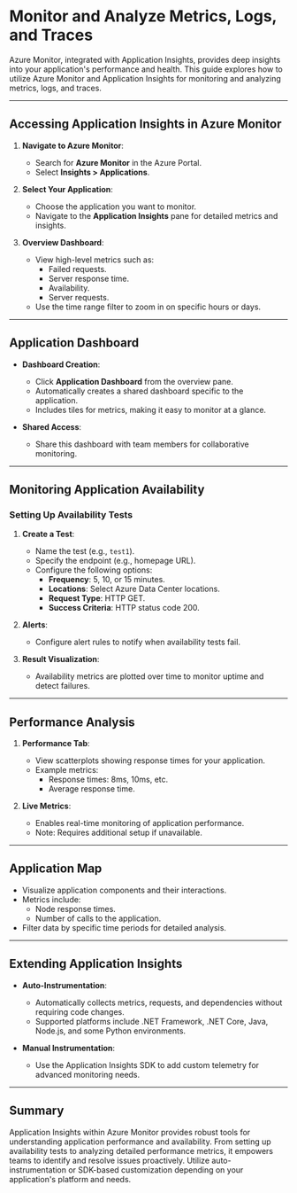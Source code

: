 # Monitor and Analyze Metrics, Logs, and Traces

Azure Monitor, integrated with Application Insights, provides deep insights into your application's performance and health. This guide explores how to utilize Azure Monitor and Application Insights for monitoring and analyzing metrics, logs, and traces.

---

## Accessing Application Insights in Azure Monitor

1. **Navigate to Azure Monitor**:
   - Search for **Azure Monitor** in the Azure Portal.
   - Select **Insights > Applications**.

2. **Select Your Application**:
   - Choose the application you want to monitor.
   - Navigate to the **Application Insights** pane for detailed metrics and insights.

3. **Overview Dashboard**:
   - View high-level metrics such as:
     - Failed requests.
     - Server response time.
     - Availability.
     - Server requests.
   - Use the time range filter to zoom in on specific hours or days.

---

## Application Dashboard

- **Dashboard Creation**:
  - Click **Application Dashboard** from the overview pane.
  - Automatically creates a shared dashboard specific to the application.
  - Includes tiles for metrics, making it easy to monitor at a glance.

- **Shared Access**:
  - Share this dashboard with team members for collaborative monitoring.

---

## Monitoring Application Availability

### Setting Up Availability Tests

1. **Create a Test**:
   - Name the test (e.g., `test1`).
   - Specify the endpoint (e.g., homepage URL).
   - Configure the following options:
     - **Frequency**: 5, 10, or 15 minutes.
     - **Locations**: Select Azure Data Center locations.
     - **Request Type**: HTTP GET.
     - **Success Criteria**: HTTP status code 200.

2. **Alerts**:
   - Configure alert rules to notify when availability tests fail.

3. **Result Visualization**:
   - Availability metrics are plotted over time to monitor uptime and detect failures.

---

## Performance Analysis

1. **Performance Tab**:
   - View scatterplots showing response times for your application.
   - Example metrics:
     - Response times: 8ms, 10ms, etc.
     - Average response time.

2. **Live Metrics**:
   - Enables real-time monitoring of application performance.
   - Note: Requires additional setup if unavailable.

---

## Application Map

- Visualize application components and their interactions.
- Metrics include:
  - Node response times.
  - Number of calls to the application.
- Filter data by specific time periods for detailed analysis.

---

## Extending Application Insights

- **Auto-Instrumentation**:
  - Automatically collects metrics, requests, and dependencies without requiring code changes.
  - Supported platforms include .NET Framework, .NET Core, Java, Node.js, and some Python environments.

- **Manual Instrumentation**:
  - Use the Application Insights SDK to add custom telemetry for advanced monitoring needs.

---

## Summary

Application Insights within Azure Monitor provides robust tools for understanding application performance and availability. From setting up availability tests to analyzing detailed performance metrics, it empowers teams to identify and resolve issues proactively. Utilize auto-instrumentation or SDK-based customization depending on your application's platform and needs.
